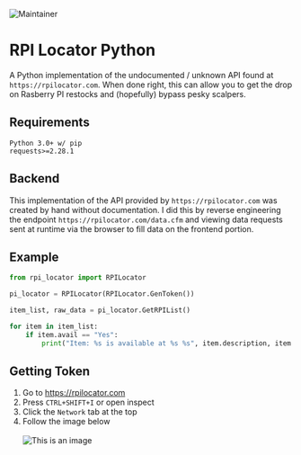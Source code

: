 ![Maintainer](https://img.shields.io/badge/maintainer-psZachary-blue)

 
# RPI Locator Python 
A Python implementation of the undocumented / unknown API found at `https://rpilocator.com`. When done right, this can allow you to get the drop on Rasberry PI restocks and (hopefully) bypass pesky scalpers. 
## Requirements
```
Python 3.0+ w/ pip
requests>=2.28.1
```

## Backend
This implementation of the API provided by `https://rpilocator.com` was created by hand without documentation. I did this by reverse engineering the endpoint `https://rpilocator.com/data.cfm` and viewing data requests sent at runtime via the browser to fill data on the frontend portion. 

## Example
```python
from rpi_locator import RPILocator

pi_locator = RPILocator(RPILocator.GenToken())

item_list, raw_data = pi_locator.GetRPIList()

for item in item_list:
    if item.avail == "Yes":
        print("Item: %s is available at %s %s", item.description, item.sort, item.currency)
```
## Getting Token
1. Go to https://rpilocator.com
2. Press `CTRL+SHIFT+I` or open inspect
3. Click the `Network` tab at the top
4. Follow the image below
<br></br>
![This is an image](https://i.ibb.co/Fgg2djG/token.png)


